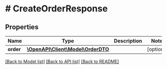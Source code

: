 # # CreateOrderResponse

## Properties

Name | Type | Description | Notes
------------ | ------------- | ------------- | -------------
**order** | [**\OpenAPI\Client\Model\OrderDTO**](OrderDTO.md) |  | [optional]

[[Back to Model list]](../../README.md#models) [[Back to API list]](../../README.md#endpoints) [[Back to README]](../../README.md)

